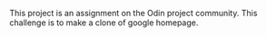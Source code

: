 This project is an assignment on the Odin project community.
This challenge is to make a clone of google homepage.